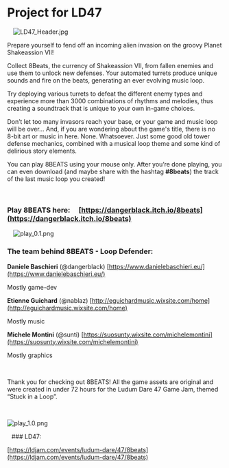 # Project for LD47

⠀
![LD47_Header.jpg](https://static.jam.vg/raw/f3b/61/z/37129.jpg)
⠀

Prepare yourself to fend off an incoming alien invasion on the groovy Planet Shakeassion VII! 

Collect 8Beats, the currency of Shakeassion VII, from fallen enemies and use them to unlock new defenses. Your automated turrets produce unique sounds and fire on the beats, generating an ever evolving music loop.

Try deploying various turrets to defeat the different enemy types and experience more than 3000 combinations of rhythms and melodies, thus creating a soundtrack that is unique to your own in-game choices.

Don’t let too many invasors reach your base, or your game and music loop will be over... And, if you are wondering about the game's title, there is no 8-bit art or music in here. None. Whatsoever. Just some good old tower defense mechanics, combined with a musical loop theme and some kind of delirious story elements.

You can play 8BEATS using your mouse only. After you’re done playing, you can even download (and maybe share with the hashtag **#8beats**) the track of the last music loop you created!
 
⠀
### Play 8BEATS here: ⠀ [https://dangerblack.itch.io/8beats](https://dangerblack.itch.io/8beats)

⠀
![play_0.1.png](https://static.jam.vg/raw/f3b/61/z/3790e.png)
⠀

### The team behind 8BEATS - Loop Defender:

**Daniele Baschieri** (@dangerblack) [https://www.danielebaschieri.eu/](https://www.danielebaschieri.eu/)

Mostly game-dev

**Etienne Guichard** (@nablaz) [http://eguichardmusic.wixsite.com/home](http://eguichardmusic.wixsite.com/home)

Mostly music

**Michele Montini** (@sunti) [https://suosunty.wixsite.com/michelemontini](https://suosunty.wixsite.com/michelemontini)

Mostly graphics

⠀

Thank you for checking out 8BEATS!
All the game assets are original and were created in under 72 hours for the Ludum Dare 47 Game Jam, themed “Stuck in a Loop”.

⠀

![play_1.0.png](https://static.jam.vg/raw/f3b/61/z/37915.png)


⠀### LD47: ⠀ 

[https://ldjam.com/events/ludum-dare/47/8beats](https://ldjam.com/events/ludum-dare/47/8beats)
